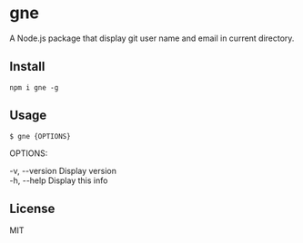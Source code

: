 


# gne

A Node.js package that display git user name and email in current directory.

## Install

```
npm i gne -g
```

## Usage

```
$ gne {OPTIONS} 
```

OPTIONS:

  -v, --version   Display version  
  -h, --help      Display this info

## License

MIT
